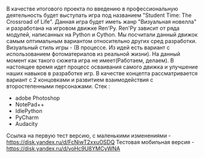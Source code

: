 В качестве итогового проекта по введению в профессиональную деятельность будет выступать игра под названием "Student Time: The Crossroad of Life". Данная игра будет иметь жанр "Визуальная новелла" и разработана на игровом движке Ren'Py. Ren'Py зависит от ряда модулей, написанных на Python и Cython. Мы посчитали данный движок самым оптимальным вариантом относительно других сред разработки. Визуальный стиль игры - (В процессе. Из идей есть вариант с использованием фотоматериалов из реальной жизни). На данный момент как такого сюжета игра не имеет(Работаем, делаем). В настоящее время идет процесс осваивания самого движка и улучшение наших навыков в разработке игр. В качестве концепта рассматривается вариант с 2 концовками и развитием взаимодействия с второстепенными персонажами.
Стек : 
- adobe Photoshop
- NotePad++
- IdlePython
- PyCharm
- Audacity

Ссылка на первую тест версию, с маленькими изменениями - https://disk.yandex.ru/d/FcNiwT2xxuOSDQ
Тестовая мобильная версия - https://disk.yandex.ru/d/voHc9U8YMCyWNA
